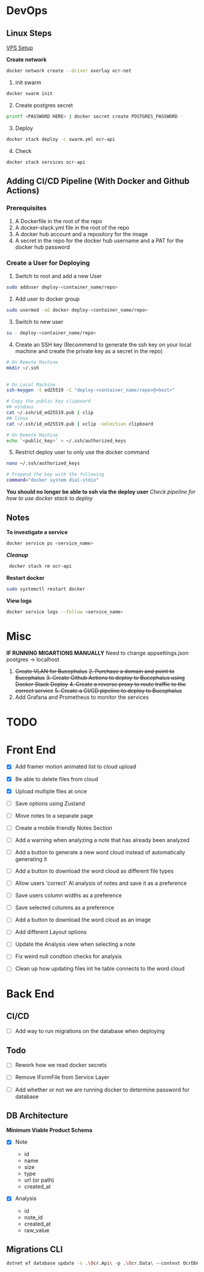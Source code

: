 ﻿
# DevOps

## Linux Steps
[VPS Setup](https://github.com/dreamsofcode-io/zenstats/blob/main/docs/vps-setup.md)

**Create network**

```bash
docker network create --driver overlay ocr-net
```

1. init swarm

```bash
docker swarm init
```

2. Create postgres secret

```bash
printf <PASSWORD HERE> | docker secret create POSTGRES_PASSWORD -
```

3. Deploy
```bash
docker stack deploy -c swarm.yml ocr-api
```

4. Check
```bash
docker stack services ocr-api
```


## Adding CI/CD Pipeline (With Docker and Github Actions)

### Prerequisites

1. A Dockerfile in the root of the repo
2. A docker-stack.yml file in the root of the repo
3. A docker hub account and a repository for the image
4. A secret in the repo for the docker hub username and a PAT for the docker hub password

### Create a User for Deploying

1. Switch to root and add a new User

```bash
sudo adduser deploy-<container_name/repo>
```

2. Add user to docker group

```bash
sudo usermod -aG docker deploy-<container_name/repo>
```

3. Switch to new user

```bash
su - deploy-<container_name/repo>
```

4. Create an SSH key (Recommend to generate the ssh key on your local machine and create the private key as a secret in the repo)

```bash
# On Remote Machine
mkdir ~/.ssh

  
# On Local Machine
ssh-keygen -t ed25519 -C "deploy-<container_name/repo>@<host>"

# Copy the public key clipboard
## windows
cat ~/.ssh/id_ed25519.pub | clip
## linux
cat ~/.ssh/id_ed25519.pub | xclip -selection clipboard

# On Remote Machine
echo `<public_key>` > ~/.ssh/authorized_keys
```
5. Restrict deploy user to only use the docker command

```bash
nano ~/.ssh/authorized_keys

# Prepend the key with the following
command="docker system dial-stdio"
```
**You should no longer be able to ssh via the deploy user**
*Check pipeline for how to use docker stack to deploy*

## Notes
**To investigate a service**

```bash
docker service ps <service_name>
```

***Cleanup***
```bash
 docker stack rm ocr-api
```
**Restart docker**
```bash
sudo systemctl restart docker
```

**View logs**
```bash
docker service logs --follow <service_name>
```

# Misc

**IF RUNNING MIGARTIONS MANUALLY**
Need to change appsettings.json postgres -> localhost

1. ~~Create VLAN for Bucephalus~~
~~2. Purchase a domain and point to Bucephalus~~
~~3. Create Github Actions to deploy to Bucephalus using Docker Stack Deploy~~
~~4. Create a reverse proxy to route traffic to the correct service~~
~~5. Create a CI/CD pipeline to deploy to Bucephalus~~
6. Add Grafana and Prometheus to monitor the services

# TODO

# Front End
- [x] Add framer motion animated list to cloud upload
- [x] Be able to delete files from cloud
- [x] Upload multiple files at once

- [ ] Save options using Zustand
- [ ] Move notes to a separate page
- [ ] Create a mobile friendly Notes Section
- [ ] Add a warning when analyzing a note that has already been analyzed
- [ ] Add a button to generate a new word cloud instead of automatically generating it
- [ ] Add a button to download the word cloud as different file types
- [ ] Allow users 'correct' AI analysis of notes and save it as a preference
- [ ] Save users column widths as a preference
- [ ] Save selected columns as a preference
- [ ] Add a button to download the word cloud as an image
- [ ] Add different Layout options
- [ ] Update the Analysis view when selecting a note

- [ ] Fix weird null condtion checks for analysis
- [ ] Clean up how updating files int he table connects to the word cloud

# Back End

## CI/CD
- [ ] Add way to run migrations on the database when deploying

## Todo

- [ ] Rework how we read docker secrets
- [ ] Remove IFormFile from Service Layer
- [ ] Add whether or not we are running docker to determine password for database


## DB Architecture
**Minimum Viable Product Schema**

- [x] Note
    - id
    - name
    - size
    - type
    - url (or path)
    - created_at

- [x] Analysis
    - id
    - note_id
    - created_at
    - raw_value


## Migrations CLI

```bash
dotnet ef database update -s .\Ocr.Api\ -p .\Ocr.Data\ --context OcrDbContext
```
